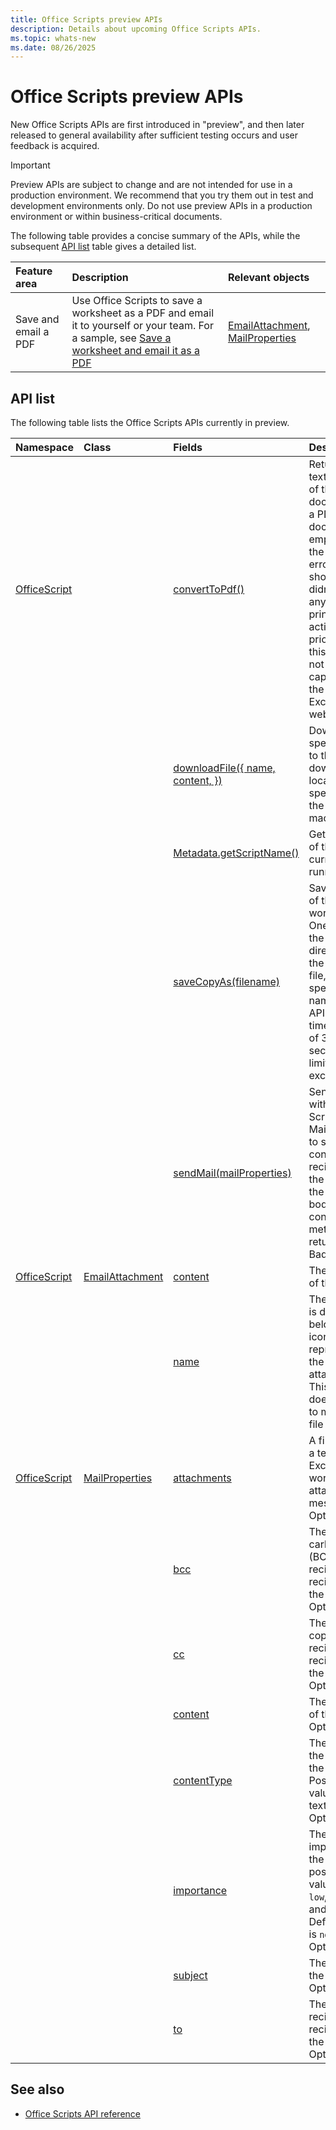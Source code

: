 ```yaml
---
title: Office Scripts preview APIs
description: Details about upcoming Office Scripts APIs.
ms.topic: whats-new
ms.date: 08/26/2025
---
```


# Office Scripts preview APIs

New Office Scripts APIs are first introduced in "preview", and then later released to general availability after sufficient testing occurs and user feedback is acquired.

> [!IMPORTANT]
> Preview APIs are subject to change and are not intended for use in a production environment. We recommend that you try them out in test and development environments only. Do not use preview APIs in a production environment or within business-critical documents.

The following table provides a concise summary of the APIs, while the subsequent [API list](#api-list) table gives a detailed list.

| Feature area | Description | Relevant objects |
|:--- |:--- |:--- |
| Save and email a PDF | Use Office Scripts to save a worksheet as a PDF and email it to yourself or your team. For a sample, see [Save a worksheet and email it as a PDF](/office/dev/scripts/resources/samples/save-as-pdf-email-as-pdf) | [EmailAttachment](/javascript/api/office-scripts/officescript/officescript.emailattachment), [MailProperties](/javascript/api/office-scripts/officescript/officescript.mailproperties) |

## API list

The following table lists the Office Scripts APIs currently in preview.

| Namespace | Class | Fields | Description |
|:---|:---|:---|:---|
| [OfficeScript](/javascript/api/office-scripts/officescript) | | [convertToPdf()](/javascript/api/office-scripts/officescript#officescript-officescript-converttopdf-function(1)) | Return the text encoding of the document as a PDF. If the document is empty, then the following error is shown: "We didn't find anything to print". Some actions made prior to using this API may not be captured in the PDF in Excel on the web. |
| | | [downloadFile({ name, content, })](/javascript/api/office-scripts/officescript#officescript-officescript-downloadfile-function(1)) | Downloads a specified file to the default download location specified by the local machine. |
| | | [Metadata.getScriptName()](/javascript/api/office-scripts/officescript#officescript-officescript-metadata-getscriptname-function(1)) | Get the name of the currently running script. |
| | | [saveCopyAs(filename)](/javascript/api/office-scripts/officescript#officescript-officescript-savecopyas-function(1)) | Saves a copy of the current workbook in OneDrive, in the same directory as the original file, with the specified file name. The API has a timeout limit of 30 seconds. This limit is rarely exceeded. |
| | | [sendMail(mailProperties)](/javascript/api/office-scripts/officescript#officescript-officescript-sendmail-function(1)) | Send an email with an Office Script. Use MailProperties to specify the content and recipients of the email. If the request body includes content, this method returns 400 Bad request. |
| [OfficeScript](/javascript/api/office-scripts/officescript) | [EmailAttachment](/javascript/api/office-scripts/officescript/officescript.emailattachment) | [content](/javascript/api/office-scripts/officescript/officescript.emailattachment#officescript-officescript-emailattachment-content-member) | The contents of the file. |
| | | [name](/javascript/api/office-scripts/officescript/officescript.emailattachment#officescript-officescript-emailattachment-name-member) | The text that is displayed below the icon representing the attachment. This string doesn't need to match the file name. |
| [OfficeScript](/javascript/api/office-scripts/officescript) | [MailProperties](/javascript/api/office-scripts/officescript/officescript.mailproperties) | [attachments](/javascript/api/office-scripts/officescript/officescript.mailproperties#officescript-officescript-mailproperties-attachments-member) | A file (such as a text file or Excel workbook) attached to a message. Optional. |
| | | [bcc](/javascript/api/office-scripts/officescript/officescript.mailproperties#officescript-officescript-mailproperties-bcc-member) | The blind carbon copy (BCC) recipient or recipients of the email. Optional. |
| | | [cc](/javascript/api/office-scripts/officescript/officescript.mailproperties#officescript-officescript-mailproperties-cc-member) | The carbon copy (CC) recipient or recipients of the email. Optional. |
| | | [content](/javascript/api/office-scripts/officescript/officescript.mailproperties#officescript-officescript-mailproperties-content-member) | The content of the email. Optional. |
| | | [contentType](/javascript/api/office-scripts/officescript/officescript.mailproperties#officescript-officescript-mailproperties-contentType-member) | The type of the content in the email. Possible values are text or HTML. Optional. |
| | | [importance](/javascript/api/office-scripts/officescript/officescript.mailproperties#officescript-officescript-mailproperties-importance-member) | The importance of the email. The possible values are `low`, `normal`, and `high`. Default value is `normal`. Optional. |
| | | [subject](/javascript/api/office-scripts/officescript/officescript.mailproperties#officescript-officescript-mailproperties-subject-member) | The subject of the email. Optional. |
| | | [to](/javascript/api/office-scripts/officescript/officescript.mailproperties#officescript-officescript-mailproperties-to-member) | The direct recipient or recipients of the email. Optional. |

## See also

- [Office Scripts API reference](overview.md)
